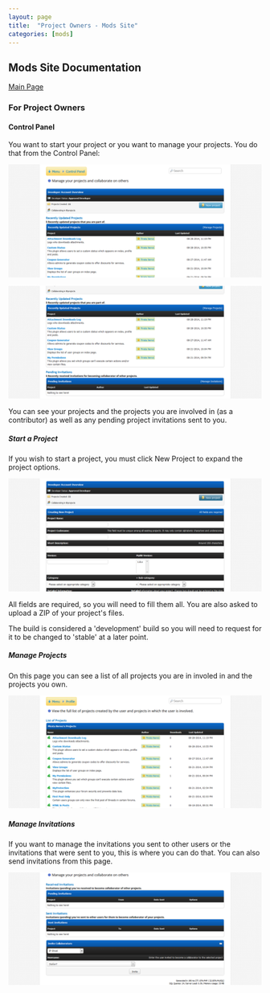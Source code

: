 ```yaml
---
layout: page
title:  "Project Owners - Mods Site"
categories: [mods]
---
```


## Mods Site Documentation

[Main Page](http://docs.mybb.com/mods)

### For Project Owners

#### Control Panel

You want to start your project or you want to manage your projects. You do that from the Control Panel:

[![Control Panel 1](/assets/images/mods/owners1.png)](/assets/images/mods/owners1.png)

[![Control Panel 2](/assets/images/mods/owners2.png)](/assets/images/mods/owners2.png)

You can see your projects and the projects you are involved in (as a contributor) as well as any pending project invitations sent to you.


##### Start a Project

If you wish to start a project, you must click New Project to expand the project options.

[![Start Project](/assets/images/mods/owners3.png)](/assets/images/mods/owners3.png)

All fields are required, so you will need to fill them all. You are also asked to upload a ZIP of your project's files.

The build is considered a 'development' build so you will need to request for it to be changed to 'stable' at a later point.

##### Manage Projects

On this page you can see a list of all projects you are in involed in and the projects you own.

[![Start Project](/assets/images/mods/owners5.png)](/assets/images/mods/owners5.png)

##### Manage Invitations

If you want to manage the invitations you sent to other users or the invitations that were sent to you, this is where you can do that.
You can also send invitations from this page.

[![Start Project](/assets/images/mods/owners4.png)](/assets/images/mods/owners4.png)